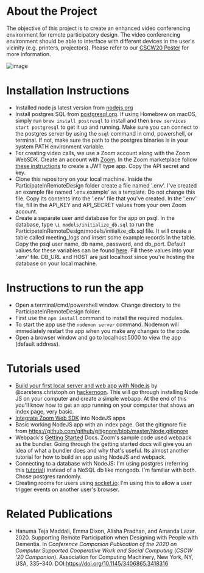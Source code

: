 # About the Project #
The objective of this project is to create an enhanced video conferencing environment for remote participatory design. The video conferencing environment should be able to interface with different devices in the user's vicinity (e.g. printers, projectors). Please refer to our [CSCW20 Poster](https://doi.org/10.1145/3406865.3418316) for more information.

![image](https://user-images.githubusercontent.com/3580069/90793085-49abd500-e2d9-11ea-8433-058b78f9fe47.png)

# Installation Instructions #
- Installed node js latest version from [nodejs.org](https://nodejs.org/en/download/)
- Install postgres SQL from [postgresql.org](https://www.postgresql.org/download/). If using Homebrew on macOS, simply run `brew install postresql` to install and then `brew services start postgresql` to get it up and running. Make sure you can connect to the postgres server by using the `psql` command in cmd, powershell, or terminal. If not, make sure the path to the postgres binaries is in your system PATH environment variable.
- For creating video calls, we use a Zoom account along with the Zoom WebSDK. Create an account with [Zoom](https://zoom.us/). In the Zoom marketplace follow [these instructions](https://marketplace.zoom.us/docs/guides/getting-started/app-types/create-jwt-app) to create a JWT type app. Copy the API secret and key.
- Clone this repository on your local machine. Inside the ParticipateInRemoteDesign folder create a file named '.env'. I've created an example file named '.env.example' as a template. Do not change this file. Copy its contents into the '.env' file that you've created. In the '.env' file, fill in the API_KEY and API_SECRET values from your own Zoom account.
- Create a separate user and database for the app on psql. In the database, type `\i models/initialize_db.sql` to run the ParticipateInRemoteDesign/models/initialize_db.sql file. It will create a table called meeting_logs and insert some example records in the table. Copy the psql user name, db name, password, and db_port. Default values for these variables can be found [here](https://blog.logrocket.com/setting-up-a-restful-api-with-node-js-and-postgresql-d96d6fc892d8/). Fill these values into your '.env' file. DB_URL and HOST are just localhost since you're hosting the database on your local machine.

# Instructions to run the app #
- Open a terminal/cmd/powershell window. Change directory to the ParticipateInRemoteDesign folder.
- First use the `npm install` command to install the required modules.
- To start the app use the `nodemon server` command. Nodemon will immediately restart the app when you make any changes to the code.
- Open a browser window and go to localhost:5000 to view the app (default address).

# Tutorials used #
- [Build your first local server and web app with Node.js](https://hackernoon.com/build-your-first-local-server-and-web-app-with-node-js-5a5d9e00aff0) by @carstens.christoph on [hackernoon](https://hackernoon.com/). This will go through installing Node JS on your computer and create a simple webapp. At the end of this you'll know how to get an app running on your computer that shows an index page, very basic.
- [Integrate Zoom Web SDK](https://marketplace.zoom.us/docs/sdk/native-sdks/web/getting-started/integrate#local) into NodeJS apps
- Basic working NodeJS app with an index page. Got the gitignore file from https://github.com/github/gitignore/blob/master/Node.gitignore
- Webpack's [Getting Started](https://webpack.js.org/guides/getting-started/) Docs. Zoom's sample code used webpack as the bundler. Going through the getting started docs will give you an idea of what a bundler does and why that's useful. Its almost another tutorial for how to build an app using NodeJS and webpack.
- Connecting to a database with NodeJS: I'm using postgres (referring this [tutorial](https://blog.logrocket.com/setting-up-a-restful-api-with-node-js-and-postgresql-d96d6fc892d8/)) instead of a NoSQL db like mongodb. I'm familiar with both. Chose postgres randomly.
- Creating rooms for users using [socket.io](https://socket.io/docs/rooms-and-namespaces/): I'm using this to allow a user trigger events on another user's browser.

# Related Publications #
 - Hanuma Teja Maddali, Emma Dixon, Alisha Pradhan, and Amanda Lazar. 2020. Supporting Remote Participation when Designing with People with Dementia. In <i>Conference Companion Publication of the 2020 on Computer Supported Cooperative Work and Social Computing</i> (<i>CSCW '20 Companion</i>). Association for Computing Machinery, New York, NY, USA, 335–340. DOI:https://doi.org/10.1145/3406865.3418316
